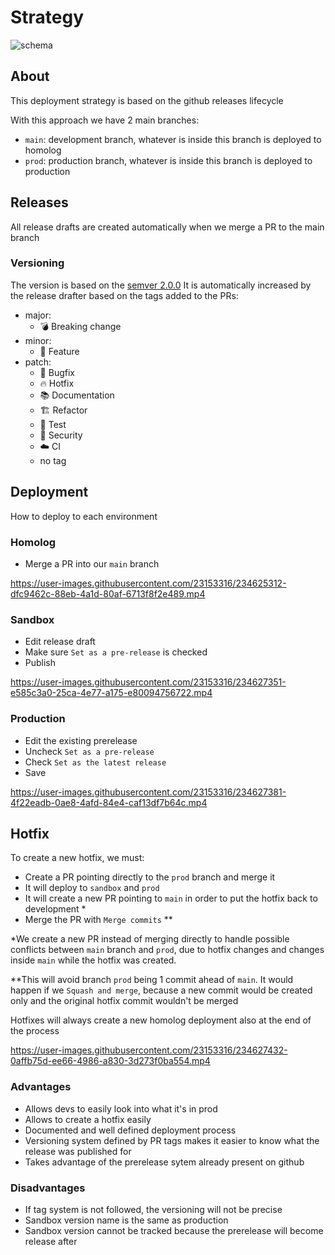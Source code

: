 # Strategy
![schema](https://github.com/o-mago/deployment-strategy/assets/23153316/240b5ff7-1b70-4118-8805-69077f3c0c11)

## About
This deployment strategy is based on the github releases lifecycle

With this approach we have 2 main branches:
- `main`: development branch, whatever is inside this branch is deployed to homolog
- `prod`: production branch, whatever is inside this branch is deployed to production

## Releases
All release drafts are created automatically when we merge a PR to the main branch

### Versioning
The version is based on the [semver 2.0.0](https://semver.org/)
It is automatically increased by the release drafter based on the tags added to the PRs:
- major:
    - 💣 Breaking change
- minor:
    - 🚀 Feature
- patch:
    - 🐛 Bugfix
    - 🔥 Hotfix
    - 📚 Documentation
    - 🏗️ Refactor
    - 🧪 Test
    - 🚨 Security
    - ☁️ CI
    - no tag

## Deployment
How to deploy to each environment

### Homolog
- Merge a PR into our `main` branch

https://user-images.githubusercontent.com/23153316/234625312-dfc9462c-88eb-4a1d-80af-6713f8f2e489.mp4

### Sandbox
- Edit release draft
- Make sure `Set as a pre-release` is checked
- Publish

https://user-images.githubusercontent.com/23153316/234627351-e585c3a0-25ca-4e77-a175-e80094756722.mp4

### Production
- Edit the existing prerelease
- Uncheck `Set as a pre-release`
- Check `Set as the latest release`
- Save

https://user-images.githubusercontent.com/23153316/234627381-4f22eadb-0ae8-4afd-84e4-caf13df7b64c.mp4

## Hotfix
To create a new hotfix, we must:
- Create a PR pointing directly to the `prod` branch and merge it
- It will deploy to `sandbox` and `prod`
- It will create a new PR pointing to `main` in order to put the hotfix back to development *
- Merge the PR with `Merge commits` **

*We create a new PR instead of merging directly to handle possible conflicts between `main` branch and `prod`, due to hotfix changes and changes inside `main` while the hotfix was created.

**This will avoid branch `prod` being 1 commit ahead of `main`. It would happen if we `Squash and merge`, because a new commit would be created only and the original hotfix commit wouldn't be merged

Hotfixes will always create a new homolog deployment also at the end of the process

https://user-images.githubusercontent.com/23153316/234627432-0affb75d-ee66-4986-a830-3d273f0ba554.mp4

### Advantages
- Allows devs to easily look into what it's in prod
- Allows to create a hotfix easily
- Documented and well defined deployment process
- Versioning system defined by PR tags makes it easier to know what the release was published for
- Takes advantage of the prerelease sytem already present on github

### Disadvantages
- If tag system is not followed, the versioning will not be precise
- Sandbox version name is the same as production
- Sandbox version cannot be tracked because the prerelease will become release after
